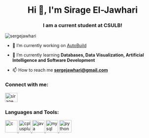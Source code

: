 <h1 align="center">Hi 👋, I'm Sirage El-Jawhari</h1>
<h3 align="center">I am a current student at CSULB!</h3>

<p align="left"> <img src="https://komarev.com/ghpvc/?username=sergejawhari&label=Profile%20views&color=0e75b6&style=flat" alt="sergejawhari" /> </p>

- 🔭 I’m currently working on [AutoBuild](https://github.com/Hunter3787/Saturday-Solution)

- 🌱 I’m currently learning **Databases, Data Visualization, Artificial Intelligence and Software Development**

- 📫 How to reach me **sergejawhari@gmail.com**

<h3 align="left">Connect with me:</h3>
<p align="left">
<a href="https://linkedin.com/in/sirage el-jawhari" target="blank"><img align="center" src="https://cdn.jsdelivr.net/npm/simple-icons@3.0.1/icons/linkedin.svg" alt="sirage el-jawhari" height="30" width="40" /></a>
</p>

<h3 align="left">Languages and Tools:</h3>
<p align="left"> <a href="https://www.cprogramming.com/" target="_blank"> <img src="https://devicons.github.io/devicon/devicon.git/icons/c/c-original.svg" alt="c" width="40" height="40"/> </a> <a href="https://www.w3schools.com/cpp/" target="_blank"> <img src="https://devicons.github.io/devicon/devicon.git/icons/cplusplus/cplusplus-original.svg" alt="cplusplus" width="40" height="40"/> </a> <a href="https://www.java.com" target="_blank"> <img src="https://devicons.github.io/devicon/devicon.git/icons/java/java-original-wordmark.svg" alt="java" width="40" height="40"/> </a> <a href="https://www.mysql.com/" target="_blank"> <img src="https://devicons.github.io/devicon/devicon.git/icons/mysql/mysql-original-wordmark.svg" alt="mysql" width="40" height="40"/> </a> <a href="https://www.python.org" target="_blank"> <img src="https://devicons.github.io/devicon/devicon.git/icons/python/python-original.svg" alt="python" width="40" height="40"/> </a> </p>

